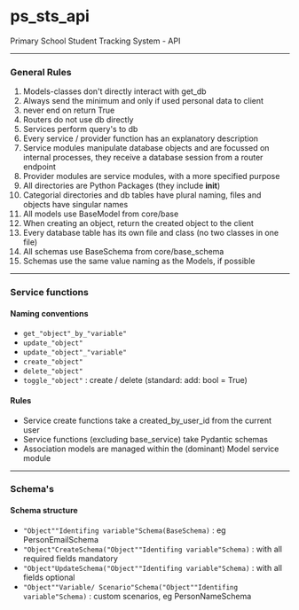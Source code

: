 # ps_sts_api
Primary School Student Tracking System - API

---
### General Rules

1. Models-classes don't directly interact with get_db
2. Always send the minimum and only if used personal data to client
3. never end on return True
4. Routers do not use db directly
5. Services perform query's to db
6. Every service / provider function has an explanatory description
7. Service modules manipulate database objects and are focussed on internal processes, 
they receive a database session from a router endpoint
8. Provider modules are service modules, with a more specified purpose
9. All directories are Python Packages (they include __init__)
10. Categorial directories and db tables have plural naming, files and objects have singular names
11. All models use BaseModel from core/base
12. When creating an object, return the created object to the client
13. Every database table has its own file and class (no two classes in one file)
14. All schemas use BaseSchema from core/base_schema
15. Schemas use the same value naming as the Models, if possible

---
### Service functions
#### Naming conventions
- `get_"object"_by_"variable"`
- `update_"object"`
- `update_"object"_"variable"`
- `create_"object"`
- `delete_"object"`
- `toggle_"object"` : create / delete (standard: add: bool = True)

#### Rules
- Service create functions take a created_by_user_id from the current user
- Service functions (excluding base_service) take Pydantic schemas
- Association models are managed within the (dominant) Model service module

---
### Schema's
#### Schema structure
- `"Object""Identifing variable"Schema(BaseSchema)` : eg PersonEmailSchema
- `"Object"CreateSchema("Object""Identifing variable"Schema)` : with all required fields mandatory
- `"Object"UpdateSchema("Object""Identifing variable"Schema)` : with all fields optional
- `"Object""Variable/ Scenario"Schema("Object""Identifing variable"Schema)` : custom scenarios, eg PersonNameSchema